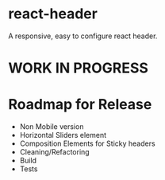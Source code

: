# react-header
A responsive, easy to configure react header.

# WORK IN PROGRESS

# Roadmap for Release
* Non Mobile version
* Horizontal Sliders element
* Composition Elements for Sticky headers
* Cleaning/Refactoring
* Build
* Tests
